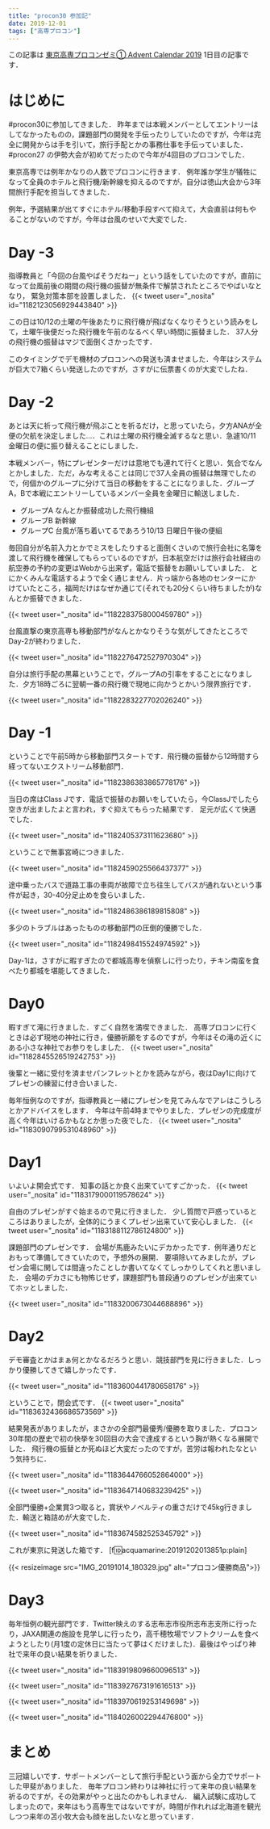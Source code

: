 ```yaml
---
title: "procon30 参加記"
date: 2019-12-01
tags: ["高専プロコン"]
---
```


この記事は [東京高専プロコンゼミ① Advent Calendar 2019](https://adventar.org/calendars/4321) 1日目の記事です．


# はじめに
#procon30に参加してきました．
昨年までは本戦メンバーとしてエントリーはしてなかったものの，課題部門の開発を手伝ったりしていたのですが，今年は完全に開発からは手を引いて，旅行手配とかの事務仕事を手伝っていました．#procon27 の伊勢大会が初めてだったので今年が4回目のプロコンでした．


東京高専では例年かなりの人数でプロコンに行きます．
例年誰か学生が犠牲になって全員のホテルと飛行機/新幹線を抑えるのですが，自分は徳山大会から3年間旅行手配を担当してきました．

例年，予選結果が出てすぐにホテル/移動手段すべて抑えて，大会直前は何もやることがないのですが，今年は台風のせいで大変でした．

# Day -3

指導教員と「今回の台風やばそうだねー」という話をしていたのですが，直前になって台風前後の期間の飛行機の振替が無条件で解禁されたところでやばいなとなり，
緊急対策本部を設置しました．
{{< tweet user="_nosita" id="1182123056929443840" >}}

この日は10/12の土曜の午後あたりに飛行機が飛ばなくなりそうという読みをして，土曜午後便だった飛行機を午前のなるべく早い時間に振替ました．
37人分の飛行機の振替はマジで面倒くさかったです．

このタイミングでデモ機材のプロコンへの発送も済ませました．今年はシステムが巨大で7箱くらい発送したのですが，さすがに伝票書くのが大変でしたね．

# Day -2
あとは天に祈って飛行機が飛ぶことを祈るだけ，と思っていたら，夕方ANAが全便の欠航を決定しました...．これは土曜の飛行機全滅するなと思い．急遽10/11金曜日の便に振り替えることにしました．

本戦メンバー，特にプレゼンターだけは意地でも連れて行くと思い．気合でなんとかしました．ただ，みな考えることは同じで37人全員の振替は無理でしたので，何個かのグループに分けて当日の移動をすることになりました．グループA，Bで本戦にエントリーしているメンバー全員を金曜日に輸送しました．

* グループA
なんとか振替成功した飛行機組
* グルーブB
新幹線
* グループC
台風が落ち着いてるであろう10/13 日曜日午後の便組

毎回自分が名前入力とかでミスをしたりすると面倒くさいので旅行会社に名簿を渡して飛行機を確保してもらっているのですが，日本航空だけは旅行会社経由の航空券の予約の変更はWebから出来ず，電話で振替をお願いしていました．
とにかくみんな電話するようで全く通じません．片っ端から各地のセンターにかけていたところ，福岡だけはなぜか通じて(それでも20分くらい待ちましたが)なんとか振替できました．

{{< tweet user="_nosita" id="1182283758000459780" >}}

台風直撃の東京高専も移動部門がなんとかなりそうな気がしてきたところでDay-2が終わりました．

{{< tweet user="_nosita" id="1182276472527970304" >}}

自分は旅行手配の黒幕ということで，グループAの引率をすることになりました．夕方18時ごろに翌朝一番の飛行機で現地に向かうとかいう限界旅行です．

{{< tweet user="_nosita" id="1182283227702026240" >}}


# Day -1
ということで午前5時から移動部門スタートです．飛行機の振替から12時間すら経ってないエクストリーム移動部門．

{{< tweet user="_nosita" id="1182386383865778176" >}}

当日の席はClass Jです．電話で振替のお願いをしていたら，今ClassJでしたら空きが出ましたよと言われ，すぐ抑えてもらった結果です．
足元が広くて快適でした．

{{< tweet user="_nosita" id="1182405373111623680" >}}

ということで無事宮崎につきました．

{{< tweet user="_nosita" id="1182459025566437377" >}}

途中乗ったバスで道路工事の車両が故障で立ち往生してバスが通れないという事件が起き，30-40分足止めを食らいました．

{{< tweet user="_nosita" id="1182486386189815808" >}}

多少のトラブルはあったものの移動部門の圧倒的優勝でした．

{{< tweet user="_nosita" id="1182498415524974592" >}}


Day-1は，さすがに暇すぎたので都城高専を偵察しに行ったり，チキン南蛮を食べたり都城を堪能してきました．


# Day0

暇すぎて滝に行きました．すごく自然を満喫できました．
高専プロコンに行くときは必ず現地の神社に行き，優勝祈願をするのですが，今年はその滝の近くにある小さな神社でお参りをしました．
{{< tweet user="_nosita" id="1182845526519242753" >}}

後輩と一緒に受付を済ませパンフレットとかを読みながら，夜はDay1に向けてプレゼンの練習に付き合いました．

毎年恒例なのですが，指導教員と一緒にプレゼンを見てみんなでアレはこうしろとかアドバイスをします．
今年は午前4時までやりました．プレゼンの完成度が高く今年はいけるかもなとか思った夜でした．
{{< tweet user="_nosita" id="1183090799531048960" >}}

# Day1

いよいよ開会式です．
知事の話とか良く出来ていてすごかった．
{{< tweet user="_nosita" id="1183179000119578624" >}}

自由のプレゼンがすぐ始まるので見に行きました．
少し質問で戸惑っているところはありましたが，全体的にうまくプレゼン出来ていて安心しました．
{{< tweet user="_nosita" id="1183188112786124800" >}}

課題部門のプレゼンです．
会場が馬鹿みたいにデカかったです．例年通りだとおもって準備してきていたので，予想外の展開．
要項除いてみましたが，プレゼン会場に関しては間違ったことしか書いてなくてしっかりしてくれと思いました．
会場のデカさにも物怖じせず，課題部門も普段通りのプレゼンが出来ていてホッとしました．

{{< tweet user="_nosita" id="1183200673044688896" >}}

# Day2

デモ審査とかはまぁ何とかなるだろうと思い．競技部門を見に行きました．しっかり優勝してきて嬉しかったです．

{{< tweet user="_nosita" id="1183600441780658176" >}}

ということで，閉会式です．
{{< tweet user="_nosita" id="1183632436686573569" >}}

結果発表がありましたが，まさかの全部門最優秀/優勝を取りました．プロコン30年間の歴史で初の快挙を30回目の大会で達成するという胸が熱くなる展開でした．
飛行機の振替とか死ぬほど大変だったのですが，苦労は報われたなという気持ちに．

{{< tweet user="_nosita" id="1183644766052864000" >}}

{{< tweet user="_nosita" id="1183647140683239425" >}}

全部門優勝+企業賞3つ取ると，賞状やノベルティの重さだけで45kg行きました．輸送と箱詰めが大変でした．

{{< tweet user="_nosita" id="1183674582525345792" >}}

これが東京に発送した箱です．
[f:id:acquamarine:20191202013851p:plain]

{{< resizeimage src="IMG_20191014_180329.jpg" alt="プロコン優勝商品">}}

# Day3

毎年恒例の観光部門です．Twitter映えのする志布志市役所志布志支所に行ったり，JAXA関連の施設を見学しに行ったり，高千穂牧場でソフトクリームを食べようとしたり(月1度の定休日に当たって夢はくだけました)．最後はやっぱり神社で来年の良い結果を祈りました．

{{< tweet user="_nosita" id="1183919809660096513" >}}

{{< tweet user="_nosita" id="1183927673191616513" >}}

{{< tweet user="_nosita" id="1183970619253149698" >}}

{{< tweet user="_nosita" id="1184026002294476800" >}}



# まとめ
三冠嬉しいです．サポートメンバーとして旅行手配という面から全力でサポートした甲斐がありました．
毎年プロコン終わりは神社に行って来年の良い結果を祈るのですが，その効果がやっと出たのかもしれません．
編入試験に成功してしまったので，来年はもう高専生ではないですが，時間が作れれば北海道を観光しつつ来年の苫小牧大会も顔を出したいなと思っています．